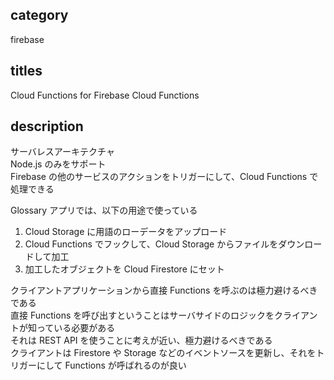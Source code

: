 ## category

firebase

## titles

Cloud Functions for Firebase
Cloud Functions

## description

サーバレスアーキテクチャ  
Node.js のみをサポート  
Firebase の他のサービスのアクションをトリガーにして、Cloud Functions で処理できる

Glossary アプリでは、以下の用途で使っている

1. Cloud Storage に用語のローデータをアップロード
1. Cloud Functions でフックして、Cloud Storage からファイルをダウンロードして加工
1. 加工したオブジェクトを Cloud Firestore にセット

クライアントアプリケーションから直接 Functions を呼ぶのは極力避けるべきである  
直接 Functions を呼び出すということはサーバサイドのロジックをクライアントが知っている必要がある  
それは REST API を使うことに考えが近い、極力避けるべきである  
クライアントは Firestore や Storage などのイベントソースを更新し、それをトリガーにして Functions が呼ばれるのが良い
